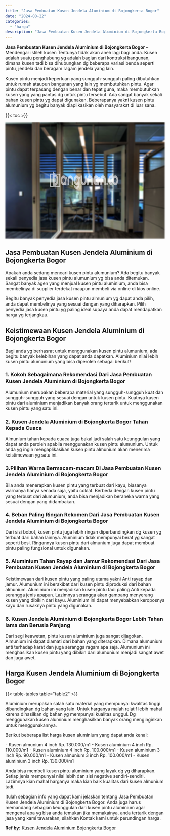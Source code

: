 ```yaml
---
title: "Jasa Pembuatan Kusen Jendela Aluminium di Bojongkerta Bogor"
date: "2024-08-22"
categories: 
  - "harga"
description: "Jasa Pembuatan Kusen Jendela Aluminium di Bojongkerta Bogor. Itulah sebagian info yang dapat kami jelaskan tentang Jasa Pembuatan Kusen Jendela Aluminium di..."
---
```


**Jasa Pembuatan Kusen Jendela Aluminium di Bojongkerta Bogor** – Mendengar istileh kusen Tentunya tidak akan aneh lagi bagi anda. Kusen adalah suatu penghubung yg adalah bagian dari kontruksi bangunan, dimana kusen tadi bisa dihubungkan dg beberapa variasi benda seperti pintu, jendela dan beragam ragam jendela yang lain.

Kusen pintu menjadi keperluan yang sungguh-sungguh paling dibutuhkan untuk rumah ataupun bangunan yang lain yg membutuhkan pintu. Agar pintu dapat terpasang dengan benar dan tepat guna, maka membutuhkan kusen yang yang pantas dg untuk pintu tersebut. Ada sangat banyak sekali bahan kusen pintu yg dapat digunakan. Beberapanya yakni kusen pintu alumunium yg begitu banyak diaplikasikan oleh masyarakat di luar sana.

{{< toc >}}

![Jasa Pembuatan Kusen Jendela Aluminium di Bojongkerta Bogor](/images/harga-kusen-jendela-alumunium-12.png)

## Jasa Pembuatan Kusen Jendela Aluminium di Bojongkerta Bogor

Apakah anda sedang mencari kusen pintu alumunium? Ada begitu banyak sekali penyedia jasa kusen pintu alumunium yg bisa anda ditemukan. Sangat banyak agen yang menjual kusen pintu aluminium, anda bisa membelinya di supplier terdekat maupun membeli via online di kios online.

Begitu banyak penyedia jasa kusen pintu almunium yg dapat anda pilih, anda dapat membelinya yang sesuai dengan yang diharapkan. Pilih penyedia jasa kusen pintu yg paling ideal supaya anda dapat mendapatkan harga yg terjangkau.

## Keistimewaan Kusen Jendela Aluminium di Bojongkerta Bogor

Bagi anda yg berhasrat untuk menggunakan kusen pintu alumunium, ada begitu banyak kelebihan yang dapat anda dapatkan. Aluminium nilai lebih kusen pintu alumunium yang bisa diperoleh sebagai berikut!

### 1\. Kokoh Sebagaimana Rekomendasi Dari Jasa Pembuatan Kusen Jendela Aluminium di Bojongkerta Bogor

Alumunium merupakan beberapa material yang sungguh-sungguh kuat dan sungguh-sungguh yang sesuai dengan untuk kusen pintu. Kuatnya kusen pintu dari aluminium menjadikan banyak orang tertarik untuk menggunakan kusen pintu yang satu ini.

### 2\. Kusen Jendela Aluminium di Bojongkerta Bogor Tahan Kepada Cuaca

Almunium tahan kepada cuaca juga bakal jadi salah satu keunggulan yang dapat anda peroleh apabila menggunakan kusen pintu alumunium. Untuk anda yg ingin mengaplikasikan kusen pintu almunium akan menerima keistimewaan yg satu ini.

### 3.Pilihan Warna Bermacam-macam Di Jasa Pembuatan Kusen Jendela Aluminium di Bojongkerta Bogor

Bila anda menerapkan kusen pintu yang terbuat dari kayu, biasanya warnanya hanya senada saja, yaitu coklat. Berbeda dengan kusen pintu yang terbuat dari alumunium, anda bisa menjadikan beraneka warna yang sesuai dengan yang didambakan.

### 4\. Beban Paling Ringan Rekomen Dari Jasa Pembuatan Kusen Jendela Aluminium di Bojongkerta Bogor

Dari sisi bobot, kusen pintu juga lebih ringan diperbandingkan dg kusen yg terbuat dari bahan lainnya. Aluminium tidak mempunyai berat yg sangat seperti besi. Ringannya kusen pintu dari almunium juga dapat membuat pintu paling fungsional untuk digunakan.

### 5\. Aluminium Tahan Rayap dan Jamur Rekomendasi Dari Jasa Pembuatan Kusen Jendela Aluminium di Bojongkerta Bogor

Keistimewaan dari kusen pintu yang paling utama yakni Anti rayap dan jamur. Alumunium ini berakibat dari kusen pintu diproduksi dari bahan almunium. Aluminium ini menjadikan kusen pintu tadi paling Anti kepada serangga jenis apapun. Lazimnya serangga akan gampang menyerang kusen yang dibikin dari kayu. Aluminium ini dapat menyebabkan keroposnya kayu dan rusaknya pintu yang digunakan.

### 6\. Kusen Jendela Aluminium di Bojongkerta Bogor Lebih Tahan lama dan Berusia Panjang

Dari segi keawetan, pintu kusen aluminium juga sangat dijagokan. Almunium ini dapat diamati dari bahan yang diterapkan. Dimana alumunium anti terhadap karat dan juga serangga ragam apa saja. Alumunium ini menghasilkan kusen pintu yang dibikin dari alumunium menjadi sangat awet dan juga awet.

## Harga Kusen Jendela Aluminium di Bojongkerta Bogor

{{< table-tables table="table2" >}}

Aluminium merupakan salah satu material yang mempunyai kwalitas tinggi dibandingkan dg bahan yang lain. Untuk harganya malah relatif lebih mahal karena dihasilkan dg bahan yg mempunyai kualitas unggul. Dg menggunakan kusen aluminium menghasilkan banyak orang menginginkan untuk menggunakannya.

Berikut beberapa list harga kusen aluminium yang dapat anda kenal:

\- Kusen almunium 4 inch Rp. 130.000/m1 - Kusen aluminium 4 inch Rp. 110.000/m1 - Kusen aluminium 4 inch Rp. 100.000/m1 - Kusen aluminium 3 inch Rp. 90.000/m1 - Kusen almunium 3 inch Rp. 100.000/m1 - Kusen aluminium 3 inch Rp. 130.000/m1

Anda bisa membeli kusen pintu aluminium yang layak dg yg diharapkan. Setiap jenis mempunyai nilai lebih dan sisi negative sendiri-sendiri. Lazimnya kian mahal harganya maka kian baik kualitas dari kusen almunium tadi.

Itulah sebagian info yang dapat kami jelaskan tentang Jasa Pembuatan Kusen Jendela Aluminium di Bojongkerta Bogor. Anda juga harus memandang sebagian keunggulan dari kusen pintu aluminium agar mengenal apa yg bisa anda temukan jika memakainya. anda tertarik dengan jasa yang kami tawarakan, silahkan Kontak kami untuk perundingan harga.

**Ref by:** [Kusen Jendela Aluminium Bojongkerta Bogor](https://id.wikipedia.org/wiki/Kusen)
